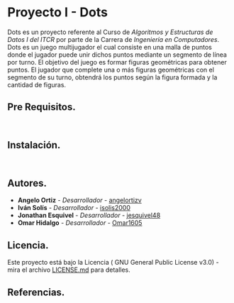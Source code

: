 # Proyecto I - Dots
Dots es un proyecto referente al Curso de _Algoritmos y Estructuras de Datos I del ITCR_ por parte de la Carrera de _Ingeniería 
en Computadores_. 
Dots es un juego multijugador el cual consiste en una malla de puntos donde el jugador puede unir dichos puntos 
mediante un segmento de línea por turno. El objetivo del juego es formar figuras geométricas para obtener puntos. 
El jugador que complete una o más figuras geométricas con el segmento de su turno, obtendrá los puntos según la figura formada y 
la cantidad de figuras.

## Pre Requisitos. 

```
 
```

## Instalación.

```
 
```

## Autores.

* **Angelo Ortiz** - *Desarrollador* - [angelortizv](https://github.com/angelortizv)
* **Iván Solís** - *Desarrollador* - [isolis2000](https://github.com/isolis2000)
* **Jonathan Esquivel** - *Desarrollador* - [jesquivel48](https://github.com/jesquivel48)
* **Omar Hidalgo** - *Desarrollador* - [Omar1605](https://github.com/Omar1605)

## Licencia.

Este proyecto está bajo la Licencia ( GNU General Public License v3.0) - mira el archivo [LICENSE.md](https://github.com/DotsCE1103/Proyecto1_Dots/blob/master/LICENCE.md) para detalles.

## Referencias.

